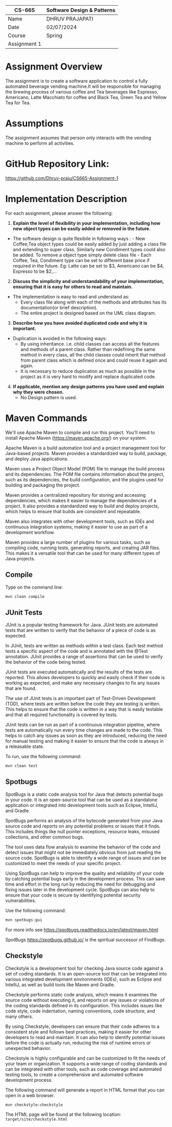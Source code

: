 
| CS-665       | Software Design & Patterns |
|--------------|----------------------------|
| Name         | DHRUV PRAJAPATI       |
| Date         | 02/07/2024                 |
| Course       |  Spring      |
| Assignment 1 |                            |


# Assignment Overview
The assignment is to create a software application to control a fully automated beverage vending machine.It will be responsible for managing the brewing process of various coffee and Tea beverages like Espresso, Americano, Latte Macchiato for coffee and Black Tea, Green Tea and Yellow Tea for Tea.

# Assumptions
The assignment assumes that person only interacts with the vending machine to perform all activities.

# GitHub Repository Link:
https://github.com/Dhruv-praju/CS665-Assignment-1

# Implementation Description 


For each assignment, please answer the following:

1.  **Explain the level of flexibility in your implementation, including how new object types can be easily added or removed in the future.**

-   The software design is quite flexibile in following ways :
        -   New Coffee,Tea object types could be easily added by just adding a class file and extending to super class. Similarly new Condiment types could also be added. To remove a object type simply delete class file
        -   Each Coffee, Tea, Condiment type can be set to different base price if required in the future. Eg: Latte can be set to $3, Americano can be $4, Expresso to be $2,...




2.  **Discuss the simplicity and understandability of your implementation, ensuring that it is easy for others to read and maintain.**

-   The implementation is easy to read and understand as:
    -   Every class file along with each of the methods and attributes has its documentation(or brief description).
    -   The entire project is designed based on the UML class diagram.

3.  **Describe how you have avoided duplicated code and why it is important.**
   
-   Duplication is avoided in the following ways:
    -   By using inheritance. i.e. child classes can access all the features and methods of a parent class. Rather than redefining the same method in every class, all the child classes could inherit that method from parent class which is defined once and could reuse it again and again.
    -   It is necessary to reduce duplication as much as possible in the project as it is very hard to modify and replace duplicated code.


4.  **If applicable, mention any design patterns you have used and explain why they were
chosen.**
    -   No Design pattern is used.


# Maven Commands

We'll use Apache Maven to compile and run this project. You'll need to install Apache Maven (https://maven.apache.org/) on your system. 

Apache Maven is a build automation tool and a project management tool for Java-based projects. Maven provides a standardized way to build, package, and deploy Java applications.

Maven uses a Project Object Model (POM) file to manage the build process and its dependencies. The POM file contains information about the project, such as its dependencies, the build configuration, and the plugins used for building and packaging the project.

Maven provides a centralized repository for storing and accessing dependencies, which makes it easier to manage the dependencies of a project. It also provides a standardized way to build and deploy projects, which helps to ensure that builds are consistent and repeatable.

Maven also integrates with other development tools, such as IDEs and continuous integration systems, making it easier to use as part of a development workflow.

Maven provides a large number of plugins for various tasks, such as compiling code, running tests, generating reports, and creating JAR files. This makes it a versatile tool that can be used for many different types of Java projects.

## Compile
Type on the command line: 

```bash
mvn clean compile
```



## JUnit Tests
JUnit is a popular testing framework for Java. JUnit tests are automated tests that are written to verify that the behavior of a piece of code is as expected.

In JUnit, tests are written as methods within a test class. Each test method tests a specific aspect of the code and is annotated with the @Test annotation. JUnit provides a range of assertions that can be used to verify the behavior of the code being tested.

JUnit tests are executed automatically and the results of the tests are reported. This allows developers to quickly and easily check if their code is working as expected, and make any necessary changes to fix any issues that are found.

The use of JUnit tests is an important part of Test-Driven Development (TDD), where tests are written before the code they are testing is written. This helps to ensure that the code is written in a way that is easily testable and that all required functionality is covered by tests.

JUnit tests can be run as part of a continuous integration pipeline, where tests are automatically run every time changes are made to the code. This helps to catch any issues as soon as they are introduced, reducing the need for manual testing and making it easier to ensure that the code is always in a releasable state.

To run, use the following command:
```bash
mvn clean test
```


## Spotbugs 

SpotBugs is a static code analysis tool for Java that detects potential bugs in your code. It is an open-source tool that can be used as a standalone application or integrated into development tools such as Eclipse, IntelliJ, and Gradle.

SpotBugs performs an analysis of the bytecode generated from your Java source code and reports on any potential problems or issues that it finds. This includes things like null pointer exceptions, resource leaks, misused collections, and other common bugs.

The tool uses data flow analysis to examine the behavior of the code and detect issues that might not be immediately obvious from just reading the source code. SpotBugs is able to identify a wide range of issues and can be customized to meet the needs of your specific project.

Using SpotBugs can help to improve the quality and reliability of your code by catching potential bugs early in the development process. This can save time and effort in the long run by reducing the need for debugging and fixing issues later in the development cycle. SpotBugs can also help to ensure that your code is secure by identifying potential security vulnerabilities.

Use the following command:

```bash
mvn spotbugs:gui 
```

For more info see 
https://spotbugs.readthedocs.io/en/latest/maven.html

SpotBugs https://spotbugs.github.io/ is the spiritual successor of FindBugs.


## Checkstyle 

Checkstyle is a development tool for checking Java source code against a set of coding standards. It is an open-source tool that can be integrated into various integrated development environments (IDEs), such as Eclipse and IntelliJ, as well as build tools like Maven and Gradle.

Checkstyle performs static code analysis, which means it examines the source code without executing it, and reports on any issues or violations of the coding standards defined in its configuration. This includes issues like code style, code indentation, naming conventions, code structure, and many others.

By using Checkstyle, developers can ensure that their code adheres to a consistent style and follows best practices, making it easier for other developers to read and maintain. It can also help to identify potential issues before the code is actually run, reducing the risk of runtime errors or unexpected behavior.

Checkstyle is highly configurable and can be customized to fit the needs of your team or organization. It supports a wide range of coding standards and can be integrated with other tools, such as code coverage and automated testing tools, to create a comprehensive and automated software development process.

The following command will generate a report in HTML format that you can open in a web browser. 

```bash
mvn checkstyle:checkstyle
```

The HTML page will be found at the following location:
`target/site/checkstyle.html`


